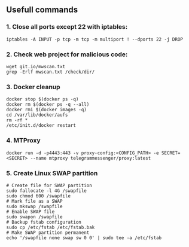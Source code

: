 ## Usefull commands
### 1. Close all ports except 22 with iptables:
```
iptables -A INPUT -p tcp -m tcp -m multiport ! --dports 22 -j DROP
```

### 2. Check web project for malicious code:
```
wget git.io/mwscan.txt
grep -Erlf mwscan.txt /check/dir/
```

### 3. Docker cleanup
```
docker stop $(docker ps -q)
docker rm $(docker ps -q --all)
docker rmi $(docker images -q)
cd /var/lib/docker/aufs
rm -rf *
/etc/init.d/docker restart
```

### 4. MTProxy
```
docker run -d -p4443:443 -v proxy-config:<CONFIG_PATH> -e SECRET=<SECRET> --name mtproxy telegrammessenger/proxy:latest
```

### 5. Create Linux SWAP partition
```
# Create file for SWAP partition
sudo fallocate -l 4G /swapfile
sudo chmod 600 /swapfile
# Mark file as a SWAP
sudo mkswap /swapfile
# Enable SWAP file
sudo swapon /swapfile
# Backup fstab configuration
sudo cp /etc/fstab /etc/fstab.bak
# Make SWAP partition permanent
echo '/swapfile none swap sw 0 0' | sudo tee -a /etc/fstab
```
